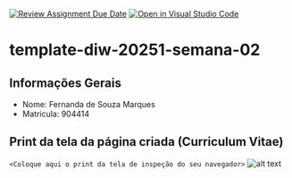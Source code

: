 [![Review Assignment Due Date](https://classroom.github.com/assets/deadline-readme-button-22041afd0340ce965d47ae6ef1cefeee28c7c493a6346c4f15d667ab976d596c.svg)](https://classroom.github.com/a/tTaWaoZk)
[![Open in Visual Studio Code](https://classroom.github.com/assets/open-in-vscode-2e0aaae1b6195c2367325f4f02e2d04e9abb55f0b24a779b69b11b9e10269abc.svg)](https://classroom.github.com/online_ide?assignment_repo_id=20144184&assignment_repo_type=AssignmentRepo)
# template-diw-20251-semana-02

## Informações Gerais
- Nome: Fernanda de Souza Marques
- Matricula: 904414

## Print da tela da página criada (Curriculum Vitae)

`<Coloque aqui o print da tela de inspeção do seu navegador>`
![alt text](images/img.jpg)